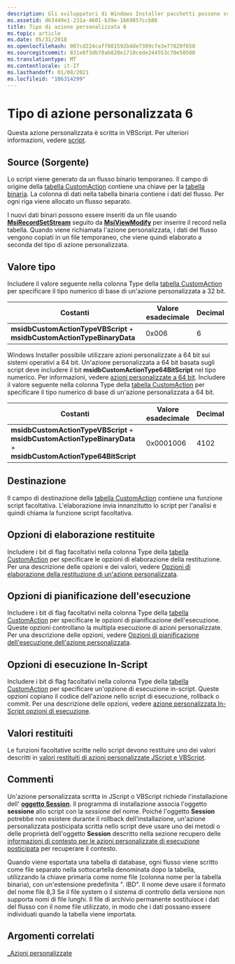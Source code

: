```yaml
---
description: Gli sviluppatori di Windows Installer pacchetti possono scegliere di utilizzare un'azione personalizzata di tipo 6 quando le azioni standard non sono sufficienti per eseguire l'installazione.
ms.assetid: d63449e1-231a-4601-b39e-1b69857ccb86
title: Tipo di azione personalizzata 6
ms.topic: article
ms.date: 05/31/2018
ms.openlocfilehash: 007cd224caff801592bdde7389cfe3e77820f650
ms.sourcegitcommit: 831e8f3db78ab820e1710cede244553c70e50500
ms.translationtype: MT
ms.contentlocale: it-IT
ms.lasthandoff: 01/08/2021
ms.locfileid: "106314299"
---
```

# <a name="custom-action-type-6"></a>Tipo di azione personalizzata 6

Questa azione personalizzata è scritta in VBScript. Per ulteriori informazioni, vedere [script](scripts.md).

## <a name="source"></a>Source (Sorgente)

Lo script viene generato da un flusso binario temporaneo. Il campo di origine della [tabella CustomAction](customaction-table.md) contiene una chiave per la [tabella binaria](binary-table.md). La colonna di dati nella tabella binaria contiene i dati del flusso. Per ogni riga viene allocato un flusso separato.

I nuovi dati binari possono essere inseriti da un file usando [**MsiRecordSetStream**](/windows/desktop/api/Msiquery/nf-msiquery-msirecordsetstreama) seguito da [**MsiViewModify**](/windows/desktop/api/Msiquery/nf-msiquery-msiviewmodify) per inserire il record nella tabella. Quando viene richiamata l'azione personalizzata, i dati del flusso vengono copiati in un file temporaneo, che viene quindi elaborato a seconda del tipo di azione personalizzata.

## <a name="type-value"></a>Valore tipo

Includere il valore seguente nella colonna Type della [tabella CustomAction](customaction-table.md) per specificare il tipo numerico di base di un'azione personalizzata a 32 bit.



| Costanti                                                               | Valore esadecimale | Decimal |
|-------------------------------------------------------------------------|-------------|---------|
| **msidbCustomActionTypeVBScript**  +  **msidbCustomActionTypeBinaryData** | 0x006       | 6       |



 

Windows Installer possibile utilizzare azioni personalizzate a 64 bit sui sistemi operativi a 64 bit. Un'azione personalizzata a 64 bit basata sugli script deve includere il bit **msidbCustomActionType64BitScript** nel tipo numerico. Per informazioni, vedere [azioni personalizzate a 64 bit](64-bit-custom-actions.md). Includere il valore seguente nella colonna Type della [tabella CustomAction](customaction-table.md) per specificare il tipo numerico di base di un'azione personalizzata a 64 bit.



| Costanti                                                                                                      | Valore esadecimale | Decimal |
|----------------------------------------------------------------------------------------------------------------|-------------|---------|
| **msidbCustomActionTypeVBScript**  +  **msidbCustomActionTypeBinaryData**  +  **msidbCustomActionType64BitScript** | 0x0001006   | 4102    |



 

## <a name="target"></a>Destinazione

Il campo di destinazione della [tabella CustomAction](customaction-table.md) contiene una funzione script facoltativa. L'elaborazione invia innanzitutto lo script per l'analisi e quindi chiama la funzione script facoltativa.

## <a name="return-processing-options"></a>Opzioni di elaborazione restituite

Includere i bit di flag facoltativi nella colonna Type della [tabella CustomAction](customaction-table.md) per specificare le opzioni di elaborazione della restituzione. Per una descrizione delle opzioni e dei valori, vedere [Opzioni di elaborazione della restituzione di un'azione personalizzata](custom-action-return-processing-options.md).

## <a name="execution-scheduling-options"></a>Opzioni di pianificazione dell'esecuzione

Includere i bit di flag facoltativi nella colonna Type della [tabella CustomAction](customaction-table.md) per specificare le opzioni di pianificazione dell'esecuzione. Queste opzioni controllano la multipla esecuzione di azioni personalizzate. Per una descrizione delle opzioni, vedere [Opzioni di pianificazione dell'esecuzione dell'azione personalizzata](custom-action-execution-scheduling-options.md).

## <a name="in-script-execution-options"></a>Opzioni di esecuzione In-Script

Includere i bit di flag facoltativi nella colonna Type della [tabella CustomAction](customaction-table.md) per specificare un'opzione di esecuzione in-script. Queste opzioni copiano il codice dell'azione nello script di esecuzione, rollback o commit. Per una descrizione delle opzioni, vedere [azione personalizzata In-Script opzioni di esecuzione](custom-action-in-script-execution-options.md).

## <a name="return-values"></a>Valori restituiti

Le funzioni facoltative scritte nello script devono restituire uno dei valori descritti in [valori restituiti di azioni personalizzate JScript e VBScript](return-values-of-jscript-and-vbscript-custom-actions.md).

## <a name="remarks"></a>Commenti

Un'azione personalizzata scritta in JScript o VBScript richiede l'installazione dell' [**oggetto Session**](session-object.md). Il programma di installazione associa l'oggetto **sessione** allo script con la *sessione* del nome. Poiché l'oggetto **Session** potrebbe non esistere durante il rollback dell'installazione, un'azione personalizzata posticipata scritta nello script deve usare uno dei metodi o delle proprietà dell'oggetto **Session** descritto nella sezione recupero delle [informazioni di contesto per le azioni personalizzate di esecuzione posticipata](obtaining-context-information-for-deferred-execution-custom-actions.md) per recuperare il contesto.

Quando viene esportata una tabella di database, ogni flusso viene scritto come file separato nella sottocartella denominata dopo la tabella, utilizzando la chiave primaria come nome file (colonna nome per la tabella binaria), con un'estensione predefinita ". IBD". Il nome deve usare il formato del nome file 8,3 Se il file system o il sistema di controllo della versione non supporta nomi di file lunghi. Il file di archivio permanente sostituisce i dati del flusso con il nome file utilizzato, in modo che i dati possano essere individuati quando la tabella viene importata.

## <a name="related-topics"></a>Argomenti correlati

<dl> <dt>

[\_Azioni personalizzate](custom-actions.md)
</dt> </dl>

 

 



